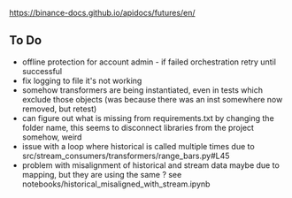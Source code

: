 https://binance-docs.github.io/apidocs/futures/en/

## To Do
* offline protection for account admin - if failed orchestration retry until successful
* fix logging to file it's not working
* somehow transformers are being instantiated, even in tests which exclude those objects (was because there was an inst somewhere now removed, but retest) 
* can figure out what is missing from requirements.txt by changing the folder name, this seems to disconnect libraries from the project somehow, weird
* issue with a loop where historical is called multiple times due to src/stream_consumers/transformers/range_bars.py#L45
* problem with misalignment of historical and stream data maybe due to mapping, but they are using the same ? see notebooks/historical_misaligned_with_stream.ipynb